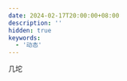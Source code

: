 ```yaml
---
date: 2024-02-17T20:00:00+08:00
description: ''
hidden: true
keywords:
  - '动态'
---
```


几坨

<!--more-->